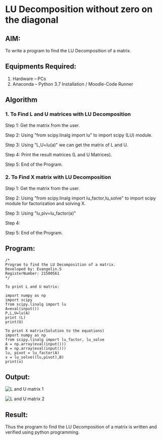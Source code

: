 # LU Decomposition without zero on the diagonal

## AIM:
To write a program to find the LU Decomposition of a matrix.

## Equipments Required:
1. Hardware – PCs
2. Anaconda – Python 3.7 Installation / Moodle-Code Runner

## Algorithm
### 1. To Find L and U matrices with LU Decomposition
Step 1: Get the matrix from the user.

Step 2: Using "from scipy.linalg import lu" to import scipy (LU) module.

Step 3: Using "L,U=lu(a)" we can get the matrix of L and U.

Step 4: Print the result matrices (L and U Matrices).

Step 5: End of the Program.


### 2. To Find X matrix with LU Decomposition
Step 1: Get the matrix from the user.

Step 2: Using "from scipy.linalg import lu_factor,lu_solve" to import scipy module for factorization and solving X.

Step 3: Using "lu,piv=lu_factor(a)" 

Step 4: 

Step 5: End of the Program.


## Program:
```
/*
Program to find the LU Decomposition of a matrix.
Developed by: Evangelin.S
RegisterNumber: 21500561
*/
```
```
To print L and U matrix:

import numpy as np
import scipy
from scipy.linalg import lu
A=eval(input())
P,L,U=lu(A)
print (L)
print(U)

To print X matrix(Solution to the equations)
import numpy as np
from scipy.linalg import lu_factor, lu_solve
A = np.array(eval(input()))
B = np.array(eval(input()))
lu, pivot = lu_factor(A)
x = lu_solve((lu,pivot),B)
print(x)
```

## Output:
![L and U matrix 1](https://user-images.githubusercontent.com/94219798/147453932-9ebfcbb0-fa66-4fc0-a691-527e47662df1.JPG)

![L and U matrix 2](https://user-images.githubusercontent.com/94219798/147453957-a57212da-c74c-4b2a-b9da-753e1738d664.JPG)



## Result:
Thus the program to find the LU Decomposition of a matrix is written and verified using python programming.

